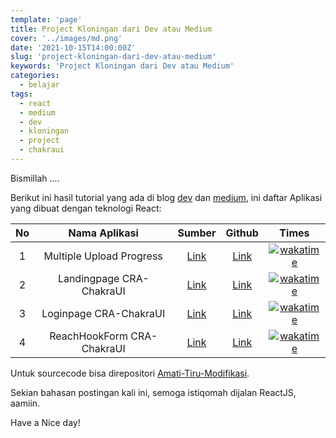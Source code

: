 ```yaml
---
template: 'page'
title: Project Kloningan dari Dev atau Medium
cover: '../images/md.png'
date: '2021-10-15T14:00:00Z'
slug: 'project-kloningan-dari-dev-atau-medium'
keywords: 'Project Kloningan dari Dev atau Medium'
categories:
  - belajar
tags:
  - react
  - medium
  - dev
  - kloningan
  - project
  - chakraui
---
```


Bismillah ....

Berikut ini hasil tutorial yang ada di blog [dev](https://dev.to/) dan [medium](https://medium.com/), ini daftar Aplikasi yang dibuat dengan teknologi React:

|  No   |      Nama Aplikasi       |                                                       Sumber                                                       |                              Github                              |                                                                                                                         Times                                                                                                                          |
| :---: | :----------------------: | :----------------------------------------------------------------------------------------------------------------: | :--------------------------------------------------------------: | :-----------------------------------------------------------------------------------------------------------------------------------------------------------------------------------------------------------------------------------------------------: |
|   1   | Multiple Upload Progress | [Link](https://dev.to/devinekadeni/how-to-upload-multiple-file-with-progress-bar-reactjs-redux-and-expressjs-4hb3) | [Link](https://github.com/amati-tiru-modifikasi/upload-progress) | [![wakatime](https://wakatime.com/badge/user/68c213cd-13a4-4383-895c-d9fa85106cb4/project/5562e69f-0c53-4f56-84a6-d3b74ea80a75.svg)](https://wakatime.com/badge/user/68c213cd-13a4-4383-895c-d9fa85106cb4/project/5562e69f-0c53-4f56-84a6-d3b74ea80a75) |
|   2  | Landingpage CRA-ChakraUI | [Link](http://go.topidesta.my.id/chakra-ui-2) | [Link](https://github.com/amati-tiru-modifikasi/landingpagechakraui) | [![wakatime](https://wakatime.com/badge/user/68c213cd-13a4-4383-895c-d9fa85106cb4/project/704b0aae-5b9f-432e-8c6a-2bed8e7c96bc.svg)](https://wakatime.com/badge/user/68c213cd-13a4-4383-895c-d9fa85106cb4/project/704b0aae-5b9f-432e-8c6a-2bed8e7c96bc) |
|   3  | Loginpage CRA-ChakraUI | [Link](http://go.topidesta.my.id/chakra-ui-3) | [Link](https://github.com/amati-tiru-modifikasi/loginpagechakraui) | [![wakatime](https://wakatime.com/badge/user/68c213cd-13a4-4383-895c-d9fa85106cb4/project/9147a8e8-6383-48dd-880b-6a58c38a02a6.svg)](https://wakatime.com/badge/user/68c213cd-13a4-4383-895c-d9fa85106cb4/project/9147a8e8-6383-48dd-880b-6a58c38a02a6) |
|   4  | ReachHookForm CRA-ChakraUI | [Link](http://go.topidesta.my.id/chakra-ui-5) | [Link](https://github.com/amati-tiru-modifikasi/reacthookformchakraui) | [![wakatime](https://wakatime.com/badge/user/68c213cd-13a4-4383-895c-d9fa85106cb4/project/78a01575-d087-4273-bc7b-213c95142093.svg)](https://wakatime.com/badge/user/68c213cd-13a4-4383-895c-d9fa85106cb4/project/78a01575-d087-4273-bc7b-213c95142093) |

Untuk sourcecode bisa direpositori [Amati-Tiru-Modifikasi](https://github.com/amati-tiru-modifikasi).

Sekian bahasan postingan kali ini, semoga istiqomah dijalan ReactJS, aamiin.

Have a Nice day!
